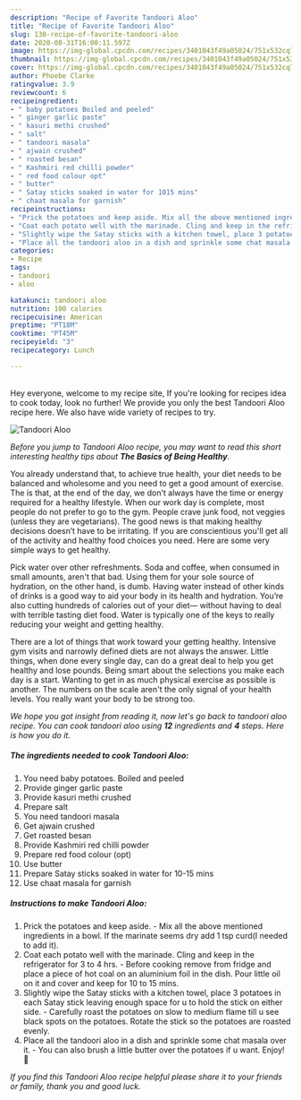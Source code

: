 ```yaml
---
description: "Recipe of Favorite Tandoori Aloo"
title: "Recipe of Favorite Tandoori Aloo"
slug: 130-recipe-of-favorite-tandoori-aloo
date: 2020-08-31T16:00:11.597Z
image: https://img-global.cpcdn.com/recipes/3401043f49a05024/751x532cq70/tandoori-aloo-recipe-main-photo.jpg
thumbnail: https://img-global.cpcdn.com/recipes/3401043f49a05024/751x532cq70/tandoori-aloo-recipe-main-photo.jpg
cover: https://img-global.cpcdn.com/recipes/3401043f49a05024/751x532cq70/tandoori-aloo-recipe-main-photo.jpg
author: Phoebe Clarke
ratingvalue: 3.9
reviewcount: 6
recipeingredient:
- " baby potatoes Boiled and peeled"
- " ginger garlic paste"
- " kasuri methi crushed"
- " salt"
- " tandoori masala"
- " ajwain crushed"
- " roasted besan"
- " Kashmiri red chilli powder"
- " red food colour opt"
- " butter"
- " Satay sticks soaked in water for 1015 mins"
- " chaat masala for garnish"
recipeinstructions:
- "Prick the potatoes and keep aside. Mix all the above mentioned ingredients in a bowl. If the marinate seems dry add 1 tsp curd(I needed to add it)."
- "Coat each potato well with the marinade. Cling and keep in the refrigerator for 3 to 4 hrs. Before cooking remove from fridge and place a piece of hot coal on an aluminium foil in the dish. Pour little oil on it and cover and keep for 10 to 15 mins."
- "Slightly wipe the Satay sticks with a kitchen towel, place 3 potatoes in each Satay stick leaving enough space for u to hold the stick on either side. Carefully roast the potatoes on slow to medium flame till u see black spots on the potatoes. Rotate the stick so the potatoes are roasted evenly."
- "Place all the tandoori aloo in a dish and sprinkle some chat masala over it. You can also brush a little butter over the potatoes if u want. Enjoy! 🙂"
categories:
- Recipe
tags:
- tandoori
- aloo

katakunci: tandoori aloo 
nutrition: 100 calories
recipecuisine: American
preptime: "PT18M"
cooktime: "PT45M"
recipeyield: "3"
recipecategory: Lunch

---
```

<br>
Hey everyone, welcome to my recipe site, If you're looking for recipes idea to cook today, look no further! We provide you only the best Tandoori Aloo recipe here. We also have wide variety of recipes to try.
<br>


![Tandoori Aloo](https://img-global.cpcdn.com/recipes/3401043f49a05024/751x532cq70/tandoori-aloo-recipe-main-photo.jpg)

<i>Before you jump to Tandoori Aloo recipe, you may want to read this short interesting healthy tips about <strong>The Basics of Being Healthy</strong>.</i>

You already understand that, to achieve true health, your diet needs to be balanced and wholesome and you need to get a good amount of exercise. The  is that, at the end of the day, we don't always have the time or energy required for a healthy lifestyle. When our work day is complete, most people do not prefer to go to the gym. People crave junk food, not veggies (unless they are vegetarians). The good news is that making healthy decisions doesn’t have to be irritating. If you are conscientious you'll get all of the activity and healthy food choices you need. Here are some very simple ways to get healthy.

Pick water over other refreshments. Soda and coffee, when consumed in small amounts, aren't that bad. Using them for your sole source of hydration, on the other hand, is dumb. Having water instead of other kinds of drinks is a good way to aid your body in its health and hydration. You’re also cutting hundreds of calories out of your diet— without having to deal with terrible tasting diet food. Water is typically one of the keys to really reducing your weight and getting healthy.

There are a lot of things that work toward your getting healthy. Intensive gym visits and narrowly defined diets are not always the answer. Little things, when done every single day, can do a great deal to help you get healthy and lose pounds. Being smart about the selections you make each day is a start. Wanting to get in as much physical exercise as possible is another. The numbers on the scale aren't the only signal of your health levels. You really want your body to be strong too. 


<i>We hope you got insight from reading it, now let's go back to tandoori aloo recipe. You can cook tandoori aloo using <strong>12</strong> ingredients and <strong>4</strong> steps. Here is how you do it.
</i>

##### The ingredients needed to cook Tandoori Aloo:

1. You need  baby potatoes. Boiled and peeled
1. Provide  ginger garlic paste
1. Provide  kasuri methi crushed
1. Prepare  salt
1. You need  tandoori masala
1. Get  ajwain crushed
1. Get  roasted besan
1. Provide  Kashmiri red chilli powder
1. Prepare  red food colour (opt)
1. Use  butter
1. Prepare  Satay sticks soaked in water for 10-15 mins
1. Use  chaat masala for garnish


##### Instructions to make Tandoori Aloo:

1. Prick the potatoes and keep aside. - Mix all the above mentioned ingredients in a bowl. If the marinate seems dry add 1 tsp curd(I needed to add it).
1. Coat each potato well with the marinade. Cling and keep in the refrigerator for 3 to 4 hrs. - Before cooking remove from fridge and place a piece of hot coal on an aluminium foil in the dish. Pour little oil on it and cover and keep for 10 to 15 mins.
1. Slightly wipe the Satay sticks with a kitchen towel, place 3 potatoes in each Satay stick leaving enough space for u to hold the stick on either side. - Carefully roast the potatoes on slow to medium flame till u see black spots on the potatoes. Rotate the stick so the potatoes are roasted evenly.
1. Place all the tandoori aloo in a dish and sprinkle some chat masala over it. - You can also brush a little butter over the potatoes if u want. Enjoy! 🙂


<i>If you find this Tandoori Aloo recipe helpful please share it to your friends or family, thank you and good luck.</i>
